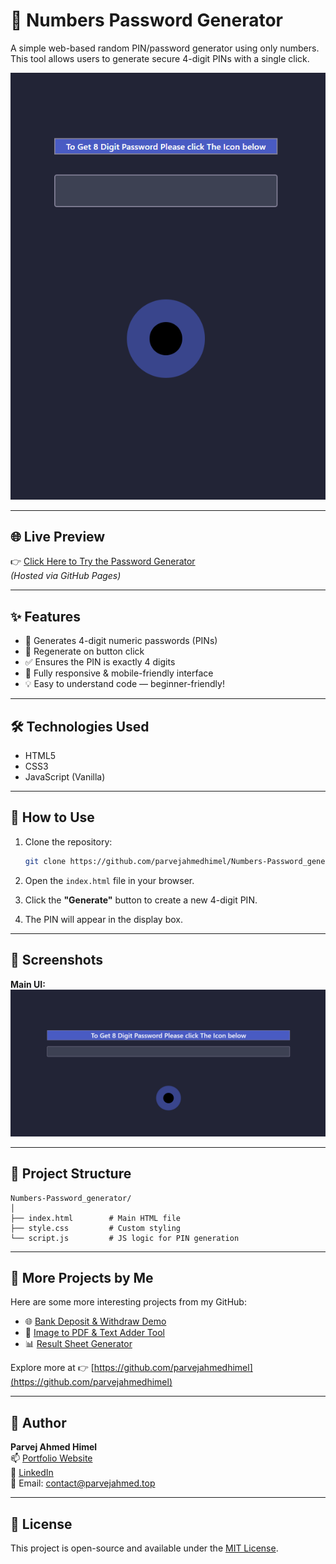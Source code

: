 # 🔐 Numbers Password Generator

A simple web-based random PIN/password generator using only numbers. This tool allows users to generate secure 4-digit PINs with a single click.

![Screenshot](https://github.com/parvejahmedhimel/Numbers-Password_generator/blob/main/Screenshot%202025-06-14%20164109.png)

---

## 🌐 Live Preview

👉 [Click Here to Try the Password Generator](https://parvejahmedhimel.github.io/Numbers-Password_generator/)  
*(Hosted via GitHub Pages)*

---

## ✨ Features

- 🔢 Generates 4-digit numeric passwords (PINs)
- 🔁 Regenerate on button click
- ✅ Ensures the PIN is exactly 4 digits
- 📱 Fully responsive & mobile-friendly interface
- 💡 Easy to understand code — beginner-friendly!

---

## 🛠️ Technologies Used

- HTML5  
- CSS3  
- JavaScript (Vanilla)

---

## 🚀 How to Use

1. Clone the repository:
   ```bash
   git clone https://github.com/parvejahmedhimel/Numbers-Password_generator.git
   ```

2. Open the `index.html` file in your browser.

3. Click the **"Generate"** button to create a new 4-digit PIN.

4. The PIN will appear in the display box.

---

## 📸 Screenshots

**Main UI:**  
![UI Screenshot](https://github.com/parvejahmedhimel/Numbers-Password_generator/blob/main/Screenshot%202025-06-14%20164057.png)

---

## 📂 Project Structure

```
Numbers-Password_generator/
│
├── index.html        # Main HTML file
├── style.css         # Custom styling
└── script.js         # JS logic for PIN generation
```

---

## 📁 More Projects by Me

Here are some more interesting projects from my GitHub:

- 🌐 [Bank Deposit & Withdraw Demo](https://github.com/parvejahmedhimel/Demu-of-bank-depo-and-withdraw)
- 📸 [Image to PDF & Text Adder Tool](https://github.com/parvejahmedhimel/img-to-pdf-and-text)
- 📊 [Result Sheet Generator](https://github.com/parvejahmedhimel/result-generate)

Explore more at 👉 [https://github.com/parvejahmedhimel](https://github.com/parvejahmedhimel)

---

## 🙋 Author

**Parvej Ahmed Himel**  
📫 [Portfolio Website](https://parvejahmed.top)  
🔗 [LinkedIn](https://www.linkedin.com/in/parvej-ahmed-6bb453351)  
📧 Email: contact@parvejahmed.top

---

## 📄 License

This project is open-source and available under the [MIT License](LICENSE).
